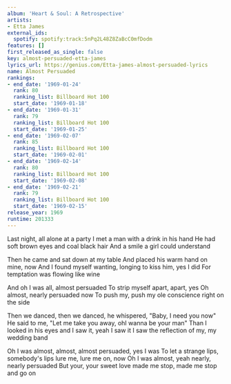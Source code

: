 ```yaml
---
album: 'Heart & Soul: A Retrospective'
artists:
- Etta James
external_ids:
  spotify: spotify:track:5nPq2L48Z8ZaBcC0mfDodm
features: []
first_released_as_single: false
key: almost-persuaded-etta-james
lyrics_url: https://genius.com/Etta-james-almost-persuaded-lyrics
name: Almost Persuaded
rankings:
- end_date: '1969-01-24'
  rank: 80
  ranking_list: Billboard Hot 100
  start_date: '1969-01-18'
- end_date: '1969-01-31'
  rank: 79
  ranking_list: Billboard Hot 100
  start_date: '1969-01-25'
- end_date: '1969-02-07'
  rank: 85
  ranking_list: Billboard Hot 100
  start_date: '1969-02-01'
- end_date: '1969-02-14'
  rank: 80
  ranking_list: Billboard Hot 100
  start_date: '1969-02-08'
- end_date: '1969-02-21'
  rank: 79
  ranking_list: Billboard Hot 100
  start_date: '1969-02-15'
release_year: 1969
runtime: 201333
---
```

Last night, all alone at a party
I met a man with a drink in his hand
He had soft brown eyes and coal black hair
And a smile a girl could understand

Then he came and sat down at my table
And placed his warm hand on mine, now
And I found myself wanting, longing to kiss him, yes I did
For temptation was flowing like wine

And oh I was all, almost persuaded
To strip myself apart, apart, yes
Oh almost, nearly persuaded now
To push my, push my ole conscience right on the side

Then we danced, then we danced, he whispered, "Baby, I need you now"
He said to me, "Let me take you away, ohI wanna be your man"
Than I looked in his eyes and I saw it, yeah I saw it
I saw the reflection of my, my wedding band

Oh I was almost, almost, almost persuaded, yes I was
To let a strange lips, somebody's lips lure me, lure me on, now
Oh I was almost, yeah nearly, nearly persuaded
But your, your sweet love made me stop, made me stop and go on
